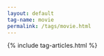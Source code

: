 ```yaml
---
layout: default
tag-name: movie
permalink: /tags/movie.html
---
```


{% include tag-articles.html %}
